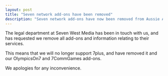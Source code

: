 ```yaml
---
layout: post
title: "Seven network add-ons have been removed"
description: "Seven network add-ons have now been removed from Aussie Add-ons"
---
```


The legal department at Seven West Media has been in touch with us, and has
requested we remove all add-ons and information relating to their services.

This means that we will no longer support 7plus, and have removed it and our
OlympicsOn7 and 7CommGames add-ons.

We apologies for any inconvenience.
